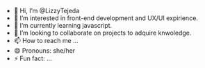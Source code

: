 - 👋 Hi, I’m @LizzyTejeda
- 👀 I’m interested in front-end development and UX/UI expirience.
- 🌱 I’m currently learning javascript.
- 💞️ I’m looking to collaborate on projects to adquire knwoledge.
- 📫 How to reach me ...
- 😄 Pronouns: she/her
- ⚡ Fun fact: ...

<!---
LizzyTejeda/LizzyTejeda is a ✨ special ✨ repository because its `README.md` (this file) appears on your GitHub profile.
You can click the Preview link to take a look at your changes.
--->

